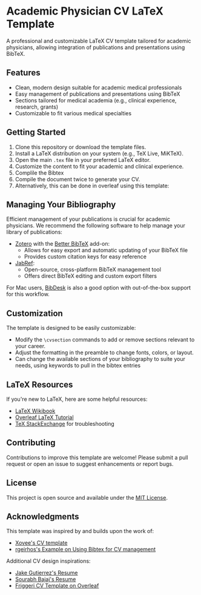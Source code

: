 # Academic Physician CV LaTeX Template

A professional and customizable LaTeX CV template tailored for academic physicians, allowing  integration of publications and presentations using BibTeX.

## Features

- Clean, modern design suitable for academic medical professionals
- Easy management of publications and presentations using BibTeX
- Sections tailored for medical academia (e.g., clinical experience, research, grants)
- Customizable to fit various medical specialties

## Getting Started

1. Clone this repository or download the template files.
2. Install a LaTeX distribution on your system (e.g., TeX Live, MiKTeX).
3. Open the main `.tex` file in your preferred LaTeX editor.
4. Customize the content to fit your academic and clinical experience.
5. Complile the Bibtex 
6. Compile the document twice to generate your CV.
7. Alternatively, this can be done in overleaf using this template: 

## Managing Your Bibliography

Efficient management of your publications is crucial for academic physicians. We recommend the following software to help manage your library of publications:

- [Zotero](https://www.zotero.org) with the [Better BibTeX](https://retorque.re/zotero-better-bibtex/) add-on: 
  - Allows for easy export and automatic updating of your BibTeX file
  - Provides custom citation keys for easy reference
- [JabRef](https://www.jabref.org/):
  - Open-source, cross-platform BibTeX management tool
  - Offers direct BibTeX editing and custom export filters

For Mac users, [BibDesk](https://bibdesk.sourceforge.io) is also a good option with out-of-the-box support for this workflow.

## Customization

The template is designed to be easily customizable:

- Modify the `\cvsection` commands to add or remove sections relevant to your career.
- Adjust the formatting in the preamble to change fonts, colors, or layout.
- Can change the available sections of your bibliography to suite your needs, using keywords to pull in the bibtex entries

## LaTeX Resources

If you're new to LaTeX, here are some helpful resources:

- [LaTeX Wikibook](https://en.wikibooks.org/wiki/LaTeX)
- [Overleaf LaTeX Tutorial](https://www.overleaf.com/learn/latex/Tutorials)
- [TeX StackExchange](https://tex.stackexchange.com/) for troubleshooting

## Contributing

Contributions to improve this template are welcome! Please submit a pull request or open an issue to suggest enhancements or report bugs.

## License

This project is open source and available under the [MIT License](LICENSE).

## Acknowledgments

This template was inspired by and builds upon the work of:

- [Xovee's CV template](https://github.com/Xovee/latex-cv)
- [rgeirhos's Example on Using Bibtex for CV management](https://github.com/rgeirhos/academic-cv-publications)

Additional CV design inspirations:
- [Jake Gutierrez's Resume](https://github.com/jakegut/resume)
- [Sourabh Bajaj's Resume](https://github.com/sb2nov/resume/)
- [Friggeri CV Template on Overleaf](https://www.overleaf.com/latex/templates/friggeri-cv-template/hmnchbfmjgqh)
